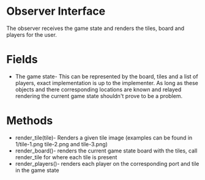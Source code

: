 # Observer Interface

The observer receives the game state and renders the tiles, board and players for the user.

# Fields
- The game state- This can be represented by the board, tiles and a list of players, exact implementation is up to the implementer. As long as these objects and there corresponding locations are known and relayed rendering the current game state shouldn't prove to be a problem.

# Methods
- render_tile(tile)- Renders a given tile image (examples can be found in 1/tile-1.png tile-2.png and tile-3.png)
- render_board()- renders the current game state board with the tiles, call render_tile for where each tile is present
- render_players()- renders each player on the corresponding port and tile in the game state